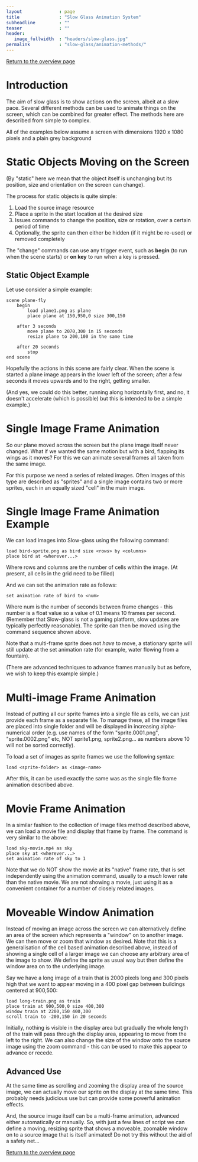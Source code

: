 ```yaml
---
layout              : page
title               : "Slow Glass Animation System"
subheadline         : ""
teaser              : ""
header:
   image_fullwidth  : "headers/slow-glass.jpg"
permalink           : "slow-glass/animation-methods/"
---
```


[Return to the overview page](/slow-glass/overview/)

# Introduction

The aim of slow glass is to show actions on the screen, albeit at a slow pace. Several different methods can be used to animate things on the screen, which can be combined for greater effect. The methods here are described from simple to complex.

All of the examples below assume a screen with dimensions 1920 x 1080 pixels and a plain grey background

# Static Objects Moving on the Screen

(By "static" here we mean that the object itself is unchanging but its position, size and orientation on the screen can change).

The process for static objects is quite simple:

1. Load the source image resource
1. Place a sprite in the start location at the desired size
1. Issues commands to change the position, size or rotation, over a certain period of time
1. Optionally, the sprite can then either be hidden (if it might be re-used) or removed completely

The "change" commands can use any trigger event, such as **begin** (to run when the scene starts) or **on key** to run when a key is pressed.

## Static Object Example

Let use consider a simple example:

```
scene plane-fly
    begin
        load plane1.png as plane
        place plane at 150,950,0 size 300,150

    after 3 seconds
        move plane to 2070,300 in 15 seconds
        resize plane to 200,100 in the same time

    after 20 seconds
        stop        
end scene
```

Hopefully the actions in this scene are fairly clear. When the scene is started a plane image appears in the lower left of the screen; after a few seconds it moves upwards and to the right, getting smaller.

(And yes, we could do this better, running along horizontally first, and no, it doesn't accelerate (which is possible) but this is intended to be a simple example.)

# Single Image Frame Animation

So our plane moved across the screen but the plane image itself never changed. What if we wanted the same motion but with a bird, flapping its wings as it moves? For this we can animate several frames all taken from the same image.

For this purpose we need a series of related images. Often images of this type are described as "sprites" and a single image contains two or more sprites, each in an equally sized "cell" in the main image.

# Single Image Frame Animation Example

We can load images into Slow-glass using the following command:

```
load bird-sprite.png as bird size <rows> by <columns>
place bird at <wherever...>
```
Where rows and columns are the number of cells within the image. (At present, all cells in the grid need to be filled)

And we can set the animation rate as follows:

```
set animation rate of bird to <num>
```

Where num is the number of seconds between frame changes - this number is a float value so a value of 0.1 means 10 frames per second. (Remember that Slow-glass is not a gaming platform, slow updates are typically perfectly reasonable). The sprite can then be moved using the command sequence shown above.

Note that a multi-frame sprite does not *have* to move, a stationary sprite will still update at the set animation rate (for example, water flowing from a fountain).

(There are advanced techniques to advance frames manually but as before, we wish to keep this example simple.)

# Multi-image Frame Animation

Instead of putting all our sprite frames into a single file as cells, we can just provide each frame as a separate file. To manage these, all the image files are placed into single folder and will be displayed in increasing alpha-numerical order (e.g. use names of the form "sprite.0001.png", "sprite.0002.png" etc, NOT sprite1.png, sprite2.png... as numbers above 10 will not be sorted correctly).

To load a set of images as sprite frames we use the following syntax:

```
load <sprite-folder> as <image-name>
```

After this, it can be used exactly the same was as the single file frame animation described above.

# Movie Frame Animation

In a similar fashion to the collection of image files method described above, we can load
a movie file and display that frame by frame. The command is very similar to the above:

```
load sky-movie.mp4 as sky
place sky at <wherever...>
set animation rate of sky to 1
```

Note that we do NOT show the movie at its "native" frame rate, that is set independently using the animation command, usually to a *much* lower rate than the native movie. We are not showing a movie, just using it as a convenient container for a number of closely related images.

# Moveable Window Animation

Instead of moving an image across the screen we can alternatively define an area of the screen which represents a "window" on to another image. We can then move or zoom that window as desired. Note that this is a generalisation of the cell based animation described above, instead of showing a single cell of a larger image we can choose any arbitrary area of the image to show. We define the sprite as usual way but then define the window area on to the underlying image.

Say we have a long image of a train that is 2000 pixels long and 300 pixels high that we want to appear moving in a 400 pixel gap between buildings centered at 900,500:

```
load long-train.png as train
place train at 900,500,0 size 400,300
window train at 2200,150 400,300
scroll train to -200,150 in 20 seconds
```

Initially, nothing is visible in the display area but gradually the whole length of the train will pass through the display area, appearing to move from the left to the right. We can also change the size of the window onto the source image using the zoom command - this can be used to make this appear to advance or recede.

## Advanced Use

At the same time as scrolling and zooming the display area of the source image, we can actually move our sprite on the display at the same time. This probably needs judicious use but can provide some powerful animation effects.

And, the source image itself can be a multi-frame animation, advanced either automatically or manually. So, with just a few lines of script we can define a moving, resizing sprite that shows a moveable, zoomable window on to a source image that is itself animated! Do not try this without the aid of a safety net...


[Return to the overview page](/slow-glass/overview/)

